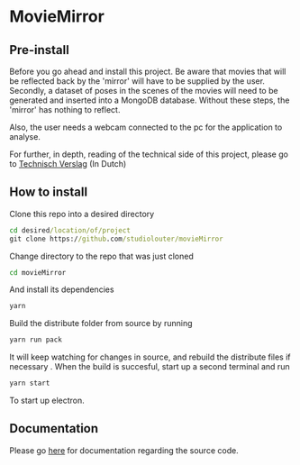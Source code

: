 # MovieMirror

## Pre-install
Before you go ahead and install this project. Be aware that movies that will be reflected back by the 'mirror' will have to be supplied by the user. Secondly, a dataset of poses in the scenes of the movies will need to be generated and inserted into a MongoDB database. Without these steps, the 'mirror' has nothing to reflect.

Also, the user needs a webcam connected to the pc for the application to analyse.

For further, in depth, reading of the technical side of this project, please go to [Technisch Verslag](docs/technisch_verslag.md) (In Dutch)

## How to install

Clone this repo into a desired directory
```cmd
cd desired/location/of/project
git clone https://github.com/studiolouter/movieMirror
```

Change directory to the repo that was just cloned
```cmd
cd movieMirror
```

And install its dependencies
```cmd
yarn
```

Build the distribute folder from source by running
```cmd
yarn run pack
```

It will keep watching for changes in source, and rebuild the distribute files if necessary
.
When the build is succesful, start up a second terminal and run
```cmd
yarn start
```
To start up electron. 

## Documentation
Please go [here](https://studiolouter.github.io/movieMirror/) for documentation regarding the source code.


